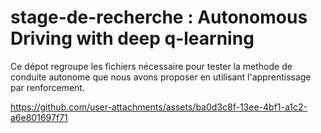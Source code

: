 # stage-de-recherche : Autonomous Driving with deep q-learning
Ce dépot regroupe les fichiers nécessaire pour tester la methode de conduite autonome que nous avons proposer en utilisant l'apprentissage par renforcement. 

https://github.com/user-attachments/assets/ba0d3c8f-13ee-4bf1-a1c2-a6e801697f71
